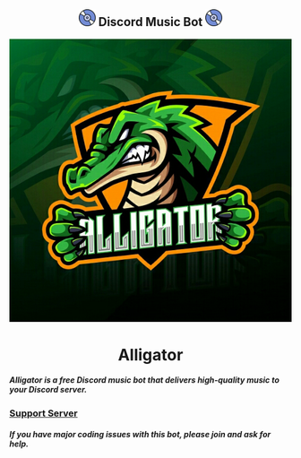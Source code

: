 <h2 align="center"><img src="./media/logo.gif" width="30px"> Discord Music Bot <img src="./media/logo.gif" width="30px"></h2>

<div align="center"> <img src="./media/banner.jpg"> </div>

<h1 align="center"> Alligator </h1>

##### Alligator is a free Discord music bot that delivers high-quality music to your Discord server.

### [Support Server](https://discord.gg/aDhVYEH) 
##### If you have major coding issues with this bot, please join and ask for help.
